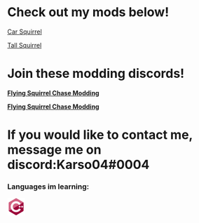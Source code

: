 <h1>Check out my mods below!</h1>

[Car Squirrel](https://github.com/Karso04/CarSquirrel)

[Tall Squirrel](https://github.com/Karso04/TallSquirrel)

<h1>Join these modding discords!</h1>

[<b>Flying Squirrel Chase Modding</b>](https://discord.gg/uvKC7muxp2)

[<b>Flying Squirrel Chase Modding</b>](https://discord.gg/uvKC7muxp2)

<h1>If you would like to contact me, message me on discord:<b>Karso04#0004</b>
           
<h3 align="left">Languages im learning:</h3>
<p align="left"> <a href="https://www.w3schools.com/cpp/" target="_blank"> <img src="https://raw.githubusercontent.com/devicons/devicon/master/icons/cplusplus/cplusplus-original.svg" alt="cplusplus" width="40" height="40"/> </a> </p>

